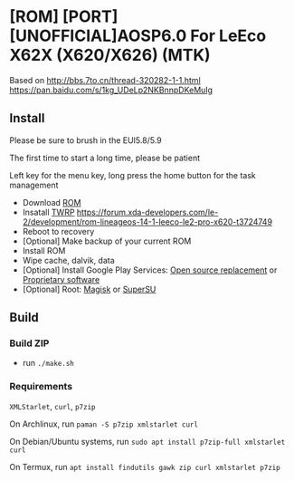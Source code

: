 # [ROM] [PORT] [UNOFFICIAL]AOSP6.0 For LeEco X62X (X620/X626) (MTK) 

Based on http://bbs.7to.cn/thread-320282-1-1.html https://pan.baidu.com/s/1kg_UDeLp2NKBnnpDKeMuIg

## Install

Please be sure to brush in the EUI5.8/5.9

The first time to start a long time, please be patient

Left key for the menu key, long press the home button for the task management

* Download [ROM](https://github.com/zaoqi/Le_X62X_AOSP6.0/releases)
* Insatall [TWRP](https://androidfilehost.com/?fid=962021903579492129) https://forum.xda-developers.com/le-2/development/rom-lineageos-14-1-leeco-le2-pro-x620-t3724749
* Reboot to recovery
* [Optional] Make backup of your current ROM
* Install ROM
* Wipe cache, dalvik, data
* [Optional] Install Google Play Services: [Open source replacement](https://gitlab.com/Nanolx/NanoDroid) or [Proprietary software](https://opengapps.org/)
* [Optional] Root: [Magisk](https://github.com/topjohnwu/Magisk) or [SuperSU](http://www.supersu.com/download)

## Build


### Build ZIP

* run `./make.sh`

### Requirements

`XMLStarlet`, `curl`, `p7zip`

On Archlinux, run `paman -S p7zip xmlstarlet curl`

On Debian/Ubuntu systems, run `sudo apt install p7zip-full xmlstarlet curl`

On Termux, run `apt install findutils gawk zip curl xmlstarlet p7zip`
